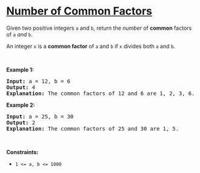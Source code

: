 # [Number of Common Factors](https://leetcode.com/problems/number-of-common-factors/)

<p>Given two positive integers <code>a</code> and <code>b</code>, return the <em>number</em> of <strong>common</strong> factors of <code>a</code><em> and </em><code>b</code>.</p>

<p>An integer <code>x</code> is a <strong>common factor</strong> of <code>a</code> and <code>b</code> if <code>x</code> divides both <code>a</code> and <code>b</code>.

<p>&nbsp;</p>
<p><strong class="example">Example 1:</strong></p>

<pre><strong>Input:</strong> a = 12, b = 6
<strong>Output:</strong> 4
<strong>Explanation:</strong> The common factors of 12 and 6 are 1, 2, 3, 6.
</pre>

<p><strong class="example">Example 2:</strong></p>

<pre><strong>Input:</strong> a = 25, b = 30
<strong>Output:</strong> 2
<strong>Explanation:</strong> The common factors of 25 and 30 are 1, 5.
</pre>


<p>&nbsp;</p>
<p><strong>Constraints:</strong></p>

<ul>
	<li><code>1 <= a, b <= 1000
</code></li>
</ul>
